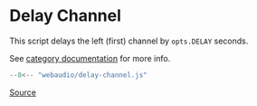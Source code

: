 # Delay Channel

This script delays the left (first) channel by `opts.DELAY` seconds.

See [category documentation](README.md) for more info.

```js linenums="1" title="webaudio/delay-channel.js"
--8<-- "webaudio/delay-channel.js"
```

[Source][source]

[source]: https://github.com/Nerixyz/scripts/blob/main/scripts/webaudio/delay-channel.js
